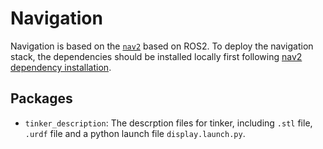 # Navigation

Navigation is based on the [`nav2`](https://navigation.ros.org/) based on ROS2. To deploy the navigation stack, the dependencies should be installed locally first following [nav2 dependency installation](https://navigation.ros.org/getting_started/index.html).

## Packages

- `tinker_description`: The descrption files for tinker, including `.stl` file, `.urdf` file and a python launch file `display.launch.py`.




